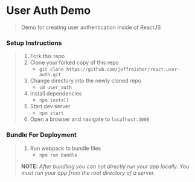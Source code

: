 # User Auth Demo

> Demo for creating user authentication inside of ReactJS

### Setup Instructions

> 1. Fork this repo
> 1. Clone your forked copy of this repo
>    - `git clone https://github.com/jeffreicher/react-user-auth.git`
> 1. Change directory into the newly cloned repo
>    - `cd user_auth`
> 1. Install dependencies 
>    - `npm install`
> 1. Start dev server
>    - `npm start`
> 1. Open a browser and navigate to `localhost:3000` 

### Bundle For Deployment

> 1. Run webpack to bundle files
>    - `npm run bundle`
> 
> **NOTE:** *After bundling you can not directly run your app locally. You must run your app from the root directory of a server.*
